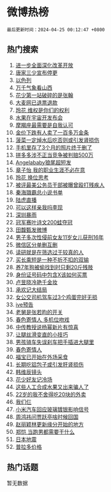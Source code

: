 # 微博热榜

`最后更新时间：2024-04-25 00:12:47 +0800`

## 热门搜索

1. [进一步全面深化改革开放](https://m.weibo.cn/search?containerid=100103type%3D1%26t%3D10%26q%3D%23%E8%BF%9B%E4%B8%80%E6%AD%A5%E5%85%A8%E9%9D%A2%E6%B7%B1%E5%8C%96%E6%94%B9%E9%9D%A9%E5%BC%80%E6%94%BE%23&stream_entry_id=51&isnewpage=1&extparam=seat%3D1%26pos%3D0%26q%3D%2523%25E8%25BF%259B%25E4%25B8%2580%25E6%25AD%25A5%25E5%2585%25A8%25E9%259D%25A2%25E6%25B7%25B1%25E5%258C%2596%25E6%2594%25B9%25E9%259D%25A9%25E5%25BC%2580%25E6%2594%25BE%2523%26dgr%3D0%26c_type%3D51%26cate%3D10103%26stream_entry_id%3D51%26filter_type%3Drealtimehot%26display_time%3D1713975165%26pre_seqid%3D171397516588503000372)
1. [唐家三少宣布停更](https://m.weibo.cn/search?containerid=100103type%3D1%26t%3D10%26q%3D%23%E5%94%90%E5%AE%B6%E4%B8%89%E5%B0%91%E5%AE%A3%E5%B8%83%E5%81%9C%E6%9B%B4%23&stream_entry_id=31&isnewpage=1&extparam=seat%3D1%26pos%3D0%26c_type%3D31%26dgr%3D0%26band_rank%3D1%26cate%3D5001%26flag%3D2%26stream_entry_id%3D31%26realpos%3D1%26lcate%3D5001%26q%3D%2523%25E5%2594%2590%25E5%25AE%25B6%25E4%25B8%2589%25E5%25B0%2591%25E5%25AE%25A3%25E5%25B8%2583%25E5%2581%259C%25E6%259B%25B4%2523%26filter_type%3Drealtimehot%26display_time%3D1713975165%26pre_seqid%3D171397516588503000372)
1. [以色列](https://m.weibo.cn/search?containerid=100103type%3D1%26t%3D10%26q%3D%E4%BB%A5%E8%89%B2%E5%88%97&stream_entry_id=31&isnewpage=1&extparam=seat%3D1%26pos%3D1%26c_type%3D31%26dgr%3D0%26band_rank%3D2%26cate%3D5001%26flag%3D1%26stream_entry_id%3D31%26realpos%3D2%26lcate%3D5001%26q%3D%25E4%25BB%25A5%25E8%2589%25B2%25E5%2588%2597%26filter_type%3Drealtimehot%26display_time%3D1713975165%26pre_seqid%3D171397516588503000372)
1. [万千气象看山西](https://m.weibo.cn/search?containerid=100103type%3D1%26t%3D10%26q%3D%23%E4%B8%87%E5%8D%83%E6%B0%94%E8%B1%A1%E7%9C%8B%E5%B1%B1%E8%A5%BF%23&stream_entry_id=31&isnewpage=1&extparam=seat%3D1%26pos%3D2%26c_type%3D31%26dgr%3D0%26band_rank%3D3%26cate%3D5001%26flag%3D0%26stream_entry_id%3D31%26realpos%3D3%26lcate%3D5001%26q%3D%2523%25E4%25B8%2587%25E5%258D%2583%25E6%25B0%2594%25E8%25B1%25A1%25E7%259C%258B%25E5%25B1%25B1%25E8%25A5%25BF%2523%26filter_type%3Drealtimehot%26display_time%3D1713975165%26pre_seqid%3D171397516588503000372)
1. [花少第一站破碎的是张翰](https://m.weibo.cn/search?containerid=100103type%3D1%26t%3D10%26q%3D%23%E8%8A%B1%E5%B0%91%E7%AC%AC%E4%B8%80%E7%AB%99%E7%A0%B4%E7%A2%8E%E7%9A%84%E6%98%AF%E5%BC%A0%E7%BF%B0%23&stream_entry_id=31&isnewpage=1&extparam=seat%3D1%26pos%3D3%26c_type%3D31%26dgr%3D0%26band_rank%3D4%26cate%3D5001%26flag%3D1%26stream_entry_id%3D31%26realpos%3D4%26lcate%3D5001%26q%3D%2523%25E8%258A%25B1%25E5%25B0%2591%25E7%25AC%25AC%25E4%25B8%2580%25E7%25AB%2599%25E7%25A0%25B4%25E7%25A2%258E%25E7%259A%2584%25E6%2598%25AF%25E5%25BC%25A0%25E7%25BF%25B0%2523%26filter_type%3Drealtimehot%26display_time%3D1713975165%26pre_seqid%3D171397516588503000372)
1. [大麦网已退票退款](https://m.weibo.cn/search?containerid=100103type%3D1%26t%3D10%26q%3D%23%E5%A4%A7%E9%BA%A6%E7%BD%91%E5%B7%B2%E9%80%80%E7%A5%A8%E9%80%80%E6%AC%BE%23&stream_entry_id=31&isnewpage=1&extparam=seat%3D1%26pos%3D4%26c_type%3D31%26dgr%3D0%26band_rank%3D5%26cate%3D5001%26flag%3D2%26stream_entry_id%3D31%26realpos%3D5%26lcate%3D5001%26q%3D%2523%25E5%25A4%25A7%25E9%25BA%25A6%25E7%25BD%2591%25E5%25B7%25B2%25E9%2580%2580%25E7%25A5%25A8%25E9%2580%2580%25E6%25AC%25BE%2523%26filter_type%3Drealtimehot%26display_time%3D1713975165%26pre_seqid%3D171397516588503000372)
1. [玲花 维权是你们的权利](https://m.weibo.cn/search?containerid=100103type%3D1%26t%3D10%26q%3D%E7%8E%B2%E8%8A%B1+%E7%BB%B4%E6%9D%83%E6%98%AF%E4%BD%A0%E4%BB%AC%E7%9A%84%E6%9D%83%E5%88%A9&stream_entry_id=31&isnewpage=1&extparam=seat%3D1%26pos%3D5%26c_type%3D31%26dgr%3D0%26band_rank%3D6%26cate%3D5001%26flag%3D16%26stream_entry_id%3D31%26realpos%3D6%26lcate%3D5001%26q%3D%25E7%258E%25B2%25E8%258A%25B1%2520%25E7%25BB%25B4%25E6%259D%2583%25E6%2598%25AF%25E4%25BD%25A0%25E4%25BB%25AC%25E7%259A%2584%25E6%259D%2583%25E5%2588%25A9%26filter_type%3Drealtimehot%26display_time%3D1713975165%26pre_seqid%3D171397516588503000372)
1. [水果在宇宙开发布会](https://m.weibo.cn/search?containerid=100103type%3D1%26t%3D10%26q%3D%23%E6%B0%B4%E6%9E%9C%E5%9C%A8%E5%AE%87%E5%AE%99%E5%BC%80%E5%8F%91%E5%B8%83%E4%BC%9A%23&stream_entry_id=31&isnewpage=1&extparam=seat%3D1%26adid%3D232720%26c_type%3D31%26dgr%3D0%26band_rank%3D7%26cate%3D5001%26stream_entry_id%3D31%26pos%3D6%26q%3D%2523%25E6%25B0%25B4%25E6%259E%259C%25E5%259C%25A8%25E5%25AE%2587%25E5%25AE%2599%25E5%25BC%2580%25E5%258F%2591%25E5%25B8%2583%25E4%25BC%259A%2523%26lcate%3D5001%26is_ad_pos%3D1%26topic_ad%3D1%26filter_type%3Drealtimehot%26display_time%3D1713975165%26pre_seqid%3D171397516588503000372)
1. [摩羯座最需要是自我认可](https://m.weibo.cn/search?containerid=100103type%3D1%26t%3D10%26q%3D%23%E6%91%A9%E7%BE%AF%E5%BA%A7%E6%9C%80%E9%9C%80%E8%A6%81%E6%98%AF%E8%87%AA%E6%88%91%E8%AE%A4%E5%8F%AF%23&stream_entry_id=31&isnewpage=1&extparam=seat%3D1%26pos%3D7%26c_type%3D31%26dgr%3D0%26band_rank%3D7%26cate%3D5001%26flag%3D0%26stream_entry_id%3D31%26realpos%3D7%26lcate%3D5001%26q%3D%2523%25E6%2591%25A9%25E7%25BE%25AF%25E5%25BA%25A7%25E6%259C%2580%25E9%259C%2580%25E8%25A6%2581%25E6%2598%25AF%25E8%2587%25AA%25E6%2588%2591%25E8%25AE%25A4%25E5%258F%25AF%2523%26filter_type%3Drealtimehot%26display_time%3D1713975165%26pre_seqid%3D171397516588503000372)
1. [金价下跌有人卖了一百多万金条](https://m.weibo.cn/search?containerid=100103type%3D1%26t%3D10%26q%3D%23%E9%87%91%E4%BB%B7%E4%B8%8B%E8%B7%8C%E6%9C%89%E4%BA%BA%E5%8D%96%E4%BA%86%E4%B8%80%E7%99%BE%E5%A4%9A%E4%B8%87%E9%87%91%E6%9D%A1%23&stream_entry_id=31&isnewpage=1&extparam=seat%3D1%26pos%3D8%26c_type%3D31%26dgr%3D0%26band_rank%3D8%26cate%3D5001%26flag%3D2%26stream_entry_id%3D31%26realpos%3D8%26lcate%3D5001%26q%3D%2523%25E9%2587%2591%25E4%25BB%25B7%25E4%25B8%258B%25E8%25B7%258C%25E6%259C%2589%25E4%25BA%25BA%25E5%258D%2596%25E4%25BA%2586%25E4%25B8%2580%25E7%2599%25BE%25E5%25A4%259A%25E4%25B8%2587%25E9%2587%2591%25E6%259D%25A1%2523%26filter_type%3Drealtimehot%26display_time%3D1713975165%26pre_seqid%3D171397516588503000372)
1. [菠菜一定焯水后吃否则或引发肾损伤](https://m.weibo.cn/search?containerid=100103type%3D1%26t%3D10%26q%3D%23%E8%8F%A0%E8%8F%9C%E4%B8%80%E5%AE%9A%E7%84%AF%E6%B0%B4%E5%90%8E%E5%90%83%E5%90%A6%E5%88%99%E6%88%96%E5%BC%95%E5%8F%91%E8%82%BE%E6%8D%9F%E4%BC%A4%23&stream_entry_id=31&isnewpage=1&extparam=seat%3D1%26pos%3D9%26c_type%3D31%26dgr%3D0%26band_rank%3D9%26cate%3D5001%26flag%3D1%26stream_entry_id%3D31%26realpos%3D9%26lcate%3D5001%26q%3D%2523%25E8%258F%25A0%25E8%258F%259C%25E4%25B8%2580%25E5%25AE%259A%25E7%2584%25AF%25E6%25B0%25B4%25E5%2590%258E%25E5%2590%2583%25E5%2590%25A6%25E5%2588%2599%25E6%2588%2596%25E5%25BC%2595%25E5%258F%2591%25E8%2582%25BE%25E6%258D%259F%25E4%25BC%25A4%2523%26filter_type%3Drealtimehot%26display_time%3D1713975165%26pre_seqid%3D171397516588503000372)
1. [手机里存了3个月的照片终于删了](https://m.weibo.cn/search?containerid=100103type%3D1%26t%3D10%26q%3D%23%E6%89%8B%E6%9C%BA%E9%87%8C%E5%AD%98%E4%BA%863%E4%B8%AA%E6%9C%88%E7%9A%84%E7%85%A7%E7%89%87%E7%BB%88%E4%BA%8E%E5%88%A0%E4%BA%86%23&stream_entry_id=31&isnewpage=1&extparam=seat%3D1%26pos%3D10%26c_type%3D31%26dgr%3D0%26band_rank%3D10%26cate%3D5001%26flag%3D32768%26stream_entry_id%3D31%26realpos%3D10%26lcate%3D5001%26q%3D%2523%25E6%2589%258B%25E6%259C%25BA%25E9%2587%258C%25E5%25AD%2598%25E4%25BA%25863%25E4%25B8%25AA%25E6%259C%2588%25E7%259A%2584%25E7%2585%25A7%25E7%2589%2587%25E7%25BB%2588%25E4%25BA%258E%25E5%2588%25A0%25E4%25BA%2586%2523%26filter_type%3Drealtimehot%26display_time%3D1713975165%26pre_seqid%3D171397516588503000372)
1. [拼多多涉不正当竞争被判赔500万](https://m.weibo.cn/search?containerid=100103type%3D1%26t%3D10%26q%3D%23%E6%8B%BC%E5%A4%9A%E5%A4%9A%E6%B6%89%E4%B8%8D%E6%AD%A3%E5%BD%93%E7%AB%9E%E4%BA%89%E8%A2%AB%E5%88%A4%E8%B5%94500%E4%B8%87%23&stream_entry_id=31&isnewpage=1&extparam=seat%3D1%26pos%3D11%26c_type%3D31%26dgr%3D0%26band_rank%3D11%26cate%3D5001%26flag%3D2%26stream_entry_id%3D31%26realpos%3D11%26lcate%3D5001%26q%3D%2523%25E6%258B%25BC%25E5%25A4%259A%25E5%25A4%259A%25E6%25B6%2589%25E4%25B8%258D%25E6%25AD%25A3%25E5%25BD%2593%25E7%25AB%259E%25E4%25BA%2589%25E8%25A2%25AB%25E5%2588%25A4%25E8%25B5%2594500%25E4%25B8%2587%2523%26filter_type%3Drealtimehot%26display_time%3D1713975165%26pre_seqid%3D171397516588503000372)
1. [Angelababy狼尾超短发](https://m.weibo.cn/search?containerid=100103type%3D1%26t%3D10%26q%3D%23Angelababy%E7%8B%BC%E5%B0%BE%E8%B6%85%E7%9F%AD%E5%8F%91%23&stream_entry_id=31&isnewpage=1&extparam=seat%3D1%26pos%3D12%26c_type%3D31%26dgr%3D0%26band_rank%3D12%26cate%3D5001%26flag%3D2%26stream_entry_id%3D31%26realpos%3D12%26lcate%3D5001%26q%3D%2523Angelababy%25E7%258B%25BC%25E5%25B0%25BE%25E8%25B6%2585%25E7%259F%25AD%25E5%258F%2591%2523%26filter_type%3Drealtimehot%26display_time%3D1713975165%26pre_seqid%3D171397516588503000372)
1. [章子怡 我的职业生涯不必在意](https://m.weibo.cn/search?containerid=100103type%3D1%26t%3D10%26q%3D%E7%AB%A0%E5%AD%90%E6%80%A1+%E6%88%91%E7%9A%84%E8%81%8C%E4%B8%9A%E7%94%9F%E6%B6%AF%E4%B8%8D%E5%BF%85%E5%9C%A8%E6%84%8F&stream_entry_id=31&isnewpage=1&extparam=seat%3D1%26pos%3D13%26c_type%3D31%26dgr%3D0%26band_rank%3D13%26cate%3D5001%26flag%3D1%26stream_entry_id%3D31%26realpos%3D13%26lcate%3D5001%26q%3D%25E7%25AB%25A0%25E5%25AD%2590%25E6%2580%25A1%2520%25E6%2588%2591%25E7%259A%2584%25E8%2581%258C%25E4%25B8%259A%25E7%2594%259F%25E6%25B6%25AF%25E4%25B8%258D%25E5%25BF%2585%25E5%259C%25A8%25E6%2584%258F%26filter_type%3Drealtimehot%26display_time%3D1713975165%26pre_seqid%3D171397516588503000372)
1. [玲花 换位思考](https://m.weibo.cn/search?containerid=100103type%3D1%26t%3D10%26q%3D%E7%8E%B2%E8%8A%B1+%E6%8D%A2%E4%BD%8D%E6%80%9D%E8%80%83&stream_entry_id=31&isnewpage=1&extparam=seat%3D1%26pos%3D14%26c_type%3D31%26dgr%3D0%26band_rank%3D14%26cate%3D5001%26flag%3D1%26stream_entry_id%3D31%26realpos%3D14%26lcate%3D5001%26q%3D%25E7%258E%25B2%25E8%258A%25B1%2520%25E6%258D%25A2%25E4%25BD%258D%25E6%2580%259D%25E8%2580%2583%26filter_type%3Drealtimehot%26display_time%3D1713975165%26pre_seqid%3D171397516588503000372)
1. [被评最美公务员干部被曝曾殴打残疾人](https://m.weibo.cn/search?containerid=100103type%3D1%26t%3D10%26q%3D%23%E8%A2%AB%E8%AF%84%E6%9C%80%E7%BE%8E%E5%85%AC%E5%8A%A1%E5%91%98%E5%B9%B2%E9%83%A8%E8%A2%AB%E6%9B%9D%E6%9B%BE%E6%AE%B4%E6%89%93%E6%AE%8B%E7%96%BE%E4%BA%BA%23&stream_entry_id=31&isnewpage=1&extparam=seat%3D1%26pos%3D15%26c_type%3D31%26dgr%3D0%26band_rank%3D15%26cate%3D5001%26flag%3D2%26stream_entry_id%3D31%26realpos%3D15%26lcate%3D5001%26q%3D%2523%25E8%25A2%25AB%25E8%25AF%2584%25E6%259C%2580%25E7%25BE%258E%25E5%2585%25AC%25E5%258A%25A1%25E5%2591%2598%25E5%25B9%25B2%25E9%2583%25A8%25E8%25A2%25AB%25E6%259B%259D%25E6%259B%25BE%25E6%25AE%25B4%25E6%2589%2593%25E6%25AE%258B%25E7%2596%25BE%25E4%25BA%25BA%2523%26filter_type%3Drealtimehot%26display_time%3D1713975165%26pre_seqid%3D171397516588503000372)
1. [秦海璐霸总小说书单](https://m.weibo.cn/search?containerid=100103type%3D1%26t%3D10%26q%3D%23%E7%A7%A6%E6%B5%B7%E7%92%90%E9%9C%B8%E6%80%BB%E5%B0%8F%E8%AF%B4%E4%B9%A6%E5%8D%95%23&stream_entry_id=31&isnewpage=1&extparam=seat%3D1%26pos%3D16%26c_type%3D31%26dgr%3D0%26band_rank%3D16%26cate%3D5001%26flag%3D0%26stream_entry_id%3D31%26realpos%3D16%26lcate%3D5001%26q%3D%2523%25E7%25A7%25A6%25E6%25B5%25B7%25E7%2592%2590%25E9%259C%25B8%25E6%2580%25BB%25E5%25B0%258F%25E8%25AF%25B4%25E4%25B9%25A6%25E5%258D%2595%2523%26filter_type%3Drealtimehot%26display_time%3D1713975165%26pre_seqid%3D171397516588503000372)
1. [陆虎直播](https://m.weibo.cn/search?containerid=100103type%3D1%26t%3D10%26q%3D%E9%99%86%E8%99%8E%E7%9B%B4%E6%92%AD&stream_entry_id=31&isnewpage=1&extparam=seat%3D1%26pos%3D17%26c_type%3D31%26dgr%3D0%26band_rank%3D17%26cate%3D5001%26flag%3D1%26stream_entry_id%3D31%26realpos%3D17%26lcate%3D5001%26q%3D%25E9%2599%2586%25E8%2599%258E%25E7%259B%25B4%25E6%2592%25AD%26filter_type%3Drealtimehot%26display_time%3D1713975165%26pre_seqid%3D171397516588503000372)
1. [可以这样亲我吗李现](https://m.weibo.cn/search?containerid=100103type%3D1%26t%3D10%26q%3D%E5%8F%AF%E4%BB%A5%E8%BF%99%E6%A0%B7%E4%BA%B2%E6%88%91%E5%90%97%E6%9D%8E%E7%8E%B0&stream_entry_id=31&isnewpage=1&extparam=seat%3D1%26pos%3D18%26c_type%3D31%26dgr%3D0%26band_rank%3D18%26cate%3D5001%26flag%3D1%26stream_entry_id%3D31%26realpos%3D18%26lcate%3D5001%26q%3D%25E5%258F%25AF%25E4%25BB%25A5%25E8%25BF%2599%25E6%25A0%25B7%25E4%25BA%25B2%25E6%2588%2591%25E5%2590%2597%25E6%259D%258E%25E7%258E%25B0%26filter_type%3Drealtimehot%26display_time%3D1713975165%26pre_seqid%3D171397516588503000372)
1. [深圳暴雨](https://m.weibo.cn/search?containerid=100103type%3D1%26t%3D10%26q%3D%E6%B7%B1%E5%9C%B3%E6%9A%B4%E9%9B%A8&stream_entry_id=31&isnewpage=1&extparam=seat%3D1%26pos%3D19%26c_type%3D31%26dgr%3D0%26band_rank%3D19%26cate%3D5001%26flag%3D0%26stream_entry_id%3D31%26realpos%3D19%26lcate%3D5001%26q%3D%25E6%25B7%25B1%25E5%259C%25B3%25E6%259A%25B4%25E9%259B%25A8%26filter_type%3Drealtimehot%26display_time%3D1713975165%26pre_seqid%3D171397516588503000372)
1. [冠军赛叶诗文200蛙夺冠](https://m.weibo.cn/search?containerid=100103type%3D1%26t%3D10%26q%3D%23%E5%86%A0%E5%86%9B%E8%B5%9B%E5%8F%B6%E8%AF%97%E6%96%87200%E8%9B%99%E5%A4%BA%E5%86%A0%23&stream_entry_id=31&isnewpage=1&extparam=seat%3D1%26pos%3D20%26c_type%3D31%26dgr%3D0%26band_rank%3D20%26cate%3D5001%26flag%3D0%26stream_entry_id%3D31%26realpos%3D20%26lcate%3D5001%26q%3D%2523%25E5%2586%25A0%25E5%2586%259B%25E8%25B5%259B%25E5%258F%25B6%25E8%25AF%2597%25E6%2596%2587200%25E8%259B%2599%25E5%25A4%25BA%25E5%2586%25A0%2523%26filter_type%3Drealtimehot%26display_time%3D1713975165%26pre_seqid%3D171397516588503000372)
1. [田馥甄发微博](https://m.weibo.cn/search?containerid=100103type%3D1%26t%3D10%26q%3D%23%E7%94%B0%E9%A6%A5%E7%94%84%E5%8F%91%E5%BE%AE%E5%8D%9A%23&stream_entry_id=31&isnewpage=1&extparam=seat%3D1%26pos%3D21%26c_type%3D31%26dgr%3D0%26band_rank%3D21%26cate%3D5001%26flag%3D2%26stream_entry_id%3D31%26realpos%3D21%26lcate%3D5001%26q%3D%2523%25E7%2594%25B0%25E9%25A6%25A5%25E7%2594%2584%25E5%258F%2591%25E5%25BE%25AE%25E5%258D%259A%2523%26filter_type%3Drealtimehot%26display_time%3D1713975165%26pre_seqid%3D171397516588503000372)
1. [男子多次性侵前女友11岁女儿获刑16年](https://m.weibo.cn/search?containerid=100103type%3D1%26t%3D10%26q%3D%23%E7%94%B7%E5%AD%90%E5%A4%9A%E6%AC%A1%E6%80%A7%E4%BE%B5%E5%89%8D%E5%A5%B3%E5%8F%8B11%E5%B2%81%E5%A5%B3%E5%84%BF%E8%8E%B7%E5%88%9116%E5%B9%B4%23&stream_entry_id=31&isnewpage=1&extparam=seat%3D1%26pos%3D22%26c_type%3D31%26dgr%3D0%26band_rank%3D22%26cate%3D5001%26flag%3D0%26stream_entry_id%3D31%26realpos%3D22%26lcate%3D5001%26q%3D%2523%25E7%2594%25B7%25E5%25AD%2590%25E5%25A4%259A%25E6%25AC%25A1%25E6%2580%25A7%25E4%25BE%25B5%25E5%2589%258D%25E5%25A5%25B3%25E5%258F%258B11%25E5%25B2%2581%25E5%25A5%25B3%25E5%2584%25BF%25E8%258E%25B7%25E5%2588%259116%25E5%25B9%25B4%2523%26filter_type%3Drealtimehot%26display_time%3D1713975165%26pre_seqid%3D171397516588503000372)
1. [微信区分单删互删](https://m.weibo.cn/search?containerid=100103type%3D1%26t%3D10%26q%3D%23%E5%BE%AE%E4%BF%A1%E5%8C%BA%E5%88%86%E5%8D%95%E5%88%A0%E4%BA%92%E5%88%A0%23&stream_entry_id=31&isnewpage=1&extparam=seat%3D1%26pos%3D23%26c_type%3D31%26dgr%3D0%26band_rank%3D23%26cate%3D5001%26flag%3D0%26stream_entry_id%3D31%26realpos%3D23%26lcate%3D5001%26q%3D%2523%25E5%25BE%25AE%25E4%25BF%25A1%25E5%258C%25BA%25E5%2588%2586%25E5%258D%2595%25E5%2588%25A0%25E4%25BA%2592%25E5%2588%25A0%2523%26filter_type%3Drealtimehot%26display_time%3D1713975165%26pre_seqid%3D171397516588503000372)
1. [读研就是在筛选过于较真的人](https://m.weibo.cn/search?containerid=100103type%3D1%26t%3D10%26q%3D%23%E8%AF%BB%E7%A0%94%E5%B0%B1%E6%98%AF%E5%9C%A8%E7%AD%9B%E9%80%89%E8%BF%87%E4%BA%8E%E8%BE%83%E7%9C%9F%E7%9A%84%E4%BA%BA%23&stream_entry_id=31&isnewpage=1&extparam=seat%3D1%26pos%3D24%26c_type%3D31%26dgr%3D0%26band_rank%3D24%26cate%3D5001%26flag%3D1%26stream_entry_id%3D31%26realpos%3D24%26lcate%3D5001%26q%3D%2523%25E8%25AF%25BB%25E7%25A0%2594%25E5%25B0%25B1%25E6%2598%25AF%25E5%259C%25A8%25E7%25AD%259B%25E9%2580%2589%25E8%25BF%2587%25E4%25BA%258E%25E8%25BE%2583%25E7%259C%259F%25E7%259A%2584%25E4%25BA%25BA%2523%26filter_type%3Drealtimehot%26display_time%3D1713975165%26pre_seqid%3D171397516588503000372)
1. [买长乘短是一种不折不扣的双输](https://m.weibo.cn/search?containerid=100103type%3D1%26t%3D10%26q%3D%23%E4%B9%B0%E9%95%BF%E4%B9%98%E7%9F%AD%E6%98%AF%E4%B8%80%E7%A7%8D%E4%B8%8D%E6%8A%98%E4%B8%8D%E6%89%A3%E7%9A%84%E5%8F%8C%E8%BE%93%23&stream_entry_id=31&isnewpage=1&extparam=seat%3D1%26pos%3D25%26c_type%3D31%26dgr%3D0%26band_rank%3D25%26cate%3D5001%26flag%3D1%26stream_entry_id%3D31%26realpos%3D25%26lcate%3D5001%26q%3D%2523%25E4%25B9%25B0%25E9%2595%25BF%25E4%25B9%2598%25E7%259F%25AD%25E6%2598%25AF%25E4%25B8%2580%25E7%25A7%258D%25E4%25B8%258D%25E6%258A%2598%25E4%25B8%258D%25E6%2589%25A3%25E7%259A%2584%25E5%258F%258C%25E8%25BE%2593%2523%26filter_type%3Drealtimehot%26display_time%3D1713975165%26pre_seqid%3D171397516588503000372)
1. [养7年狗被偷找到时只剩20斤残肢](https://m.weibo.cn/search?containerid=100103type%3D1%26t%3D10%26q%3D%23%E5%85%BB7%E5%B9%B4%E7%8B%97%E8%A2%AB%E5%81%B7%E6%89%BE%E5%88%B0%E6%97%B6%E5%8F%AA%E5%89%A920%E6%96%A4%E6%AE%8B%E8%82%A2%23&stream_entry_id=31&isnewpage=1&extparam=seat%3D1%26pos%3D26%26c_type%3D31%26dgr%3D0%26band_rank%3D26%26cate%3D5001%26flag%3D0%26stream_entry_id%3D31%26realpos%3D26%26lcate%3D5001%26q%3D%2523%25E5%2585%25BB7%25E5%25B9%25B4%25E7%258B%2597%25E8%25A2%25AB%25E5%2581%25B7%25E6%2589%25BE%25E5%2588%25B0%25E6%2597%25B6%25E5%258F%25AA%25E5%2589%25A920%25E6%2596%25A4%25E6%25AE%258B%25E8%2582%25A2%2523%26filter_type%3Drealtimehot%26display_time%3D1713975165%26pre_seqid%3D171397516588503000372)
1. [身份证号码中包含X该如何买票](https://m.weibo.cn/search?containerid=100103type%3D1%26t%3D10%26q%3D%23%E8%BA%AB%E4%BB%BD%E8%AF%81%E5%8F%B7%E7%A0%81%E4%B8%AD%E5%8C%85%E5%90%ABX%E8%AF%A5%E5%A6%82%E4%BD%95%E4%B9%B0%E7%A5%A8%23&stream_entry_id=31&isnewpage=1&extparam=seat%3D1%26pos%3D27%26c_type%3D31%26dgr%3D0%26band_rank%3D27%26cate%3D5001%26flag%3D0%26stream_entry_id%3D31%26realpos%3D27%26lcate%3D5001%26q%3D%2523%25E8%25BA%25AB%25E4%25BB%25BD%25E8%25AF%2581%25E5%258F%25B7%25E7%25A0%2581%25E4%25B8%25AD%25E5%258C%2585%25E5%2590%25ABX%25E8%25AF%25A5%25E5%25A6%2582%25E4%25BD%2595%25E4%25B9%25B0%25E7%25A5%25A8%2523%26filter_type%3Drealtimehot%26display_time%3D1713975165%26pre_seqid%3D171397516588503000372)
1. [卢昱晓冷艳千金妆](https://m.weibo.cn/search?containerid=100103type%3D1%26t%3D10%26q%3D%23%E5%8D%A2%E6%98%B1%E6%99%93%E5%86%B7%E8%89%B3%E5%8D%83%E9%87%91%E5%A6%86%23&stream_entry_id=31&isnewpage=1&extparam=seat%3D1%26pos%3D28%26c_type%3D31%26dgr%3D0%26band_rank%3D28%26cate%3D5001%26flag%3D0%26stream_entry_id%3D31%26realpos%3D28%26lcate%3D5001%26q%3D%2523%25E5%258D%25A2%25E6%2598%25B1%25E6%2599%2593%25E5%2586%25B7%25E8%2589%25B3%25E5%258D%2583%25E9%2587%2591%25E5%25A6%2586%2523%26filter_type%3Drealtimehot%26display_time%3D1713975165%26pre_seqid%3D171397516588503000372)
1. [承欢记大结局](https://m.weibo.cn/search?containerid=100103type%3D1%26t%3D10%26q%3D%E6%89%BF%E6%AC%A2%E8%AE%B0%E5%A4%A7%E7%BB%93%E5%B1%80&stream_entry_id=31&isnewpage=1&extparam=seat%3D1%26pos%3D29%26c_type%3D31%26dgr%3D0%26band_rank%3D29%26cate%3D5001%26flag%3D0%26stream_entry_id%3D31%26realpos%3D29%26lcate%3D5001%26q%3D%25E6%2589%25BF%25E6%25AC%25A2%25E8%25AE%25B0%25E5%25A4%25A7%25E7%25BB%2593%25E5%25B1%2580%26filter_type%3Drealtimehot%26display_time%3D1713975165%26pre_seqid%3D171397516588503000372)
1. [女公交司机驾车过3个鸡蛋完好无损](https://m.weibo.cn/search?containerid=100103type%3D1%26t%3D10%26q%3D%23%E5%A5%B3%E5%85%AC%E4%BA%A4%E5%8F%B8%E6%9C%BA%E9%A9%BE%E8%BD%A6%E8%BF%873%E4%B8%AA%E9%B8%A1%E8%9B%8B%E5%AE%8C%E5%A5%BD%E6%97%A0%E6%8D%9F%23&stream_entry_id=31&isnewpage=1&extparam=seat%3D1%26pos%3D30%26c_type%3D31%26dgr%3D0%26band_rank%3D30%26cate%3D5001%26flag%3D32768%26stream_entry_id%3D31%26realpos%3D30%26lcate%3D5001%26q%3D%2523%25E5%25A5%25B3%25E5%2585%25AC%25E4%25BA%25A4%25E5%258F%25B8%25E6%259C%25BA%25E9%25A9%25BE%25E8%25BD%25A6%25E8%25BF%25873%25E4%25B8%25AA%25E9%25B8%25A1%25E8%259B%258B%25E5%25AE%258C%25E5%25A5%25BD%25E6%2597%25A0%25E6%258D%259F%2523%26filter_type%3Drealtimehot%26display_time%3D1713975165%26pre_seqid%3D171397516588503000372)
1. [ive预告](https://m.weibo.cn/search?containerid=100103type%3D1%26t%3D10%26q%3Dive%E9%A2%84%E5%91%8A&stream_entry_id=31&isnewpage=1&extparam=seat%3D1%26pos%3D31%26c_type%3D31%26dgr%3D0%26band_rank%3D31%26cate%3D5001%26flag%3D0%26stream_entry_id%3D31%26realpos%3D31%26lcate%3D5001%26q%3Dive%25E9%25A2%2584%25E5%2591%258A%26filter_type%3Drealtimehot%26display_time%3D1713975165%26pre_seqid%3D171397516588503000372)
1. [老舅是张若昀的开关](https://m.weibo.cn/search?containerid=100103type%3D1%26t%3D10%26q%3D%23%E8%80%81%E8%88%85%E6%98%AF%E5%BC%A0%E8%8B%A5%E6%98%80%E7%9A%84%E5%BC%80%E5%85%B3%23&stream_entry_id=31&isnewpage=1&extparam=seat%3D1%26pos%3D32%26c_type%3D31%26dgr%3D0%26band_rank%3D32%26cate%3D5001%26flag%3D1%26stream_entry_id%3D31%26realpos%3D32%26lcate%3D5001%26q%3D%2523%25E8%2580%2581%25E8%2588%2585%25E6%2598%25AF%25E5%25BC%25A0%25E8%258B%25A5%25E6%2598%2580%25E7%259A%2584%25E5%25BC%2580%25E5%2585%25B3%2523%26filter_type%3Drealtimehot%26display_time%3D1713975165%26pre_seqid%3D171397516588503000372)
1. [春色寄情人 多机位吻戏](https://m.weibo.cn/search?containerid=100103type%3D1%26t%3D10%26q%3D%E6%98%A5%E8%89%B2%E5%AF%84%E6%83%85%E4%BA%BA+%E5%A4%9A%E6%9C%BA%E4%BD%8D%E5%90%BB%E6%88%8F&stream_entry_id=31&isnewpage=1&extparam=seat%3D1%26pos%3D33%26c_type%3D31%26dgr%3D0%26band_rank%3D33%26cate%3D5001%26flag%3D0%26stream_entry_id%3D31%26realpos%3D33%26lcate%3D5001%26q%3D%25E6%2598%25A5%25E8%2589%25B2%25E5%25AF%2584%25E6%2583%2585%25E4%25BA%25BA%2520%25E5%25A4%259A%25E6%259C%25BA%25E4%25BD%258D%25E5%2590%25BB%25E6%2588%258F%26filter_type%3Drealtimehot%26display_time%3D1713975165%26pre_seqid%3D171397516588503000372)
1. [中传教授说杨幂新片有惊喜](https://m.weibo.cn/search?containerid=100103type%3D1%26t%3D10%26q%3D%23%E4%B8%AD%E4%BC%A0%E6%95%99%E6%8E%88%E8%AF%B4%E6%9D%A8%E5%B9%82%E6%96%B0%E7%89%87%E6%9C%89%E6%83%8A%E5%96%9C%23&stream_entry_id=31&isnewpage=1&extparam=seat%3D1%26pos%3D34%26c_type%3D31%26dgr%3D0%26band_rank%3D34%26cate%3D5001%26flag%3D1%26stream_entry_id%3D31%26realpos%3D34%26lcate%3D5001%26q%3D%2523%25E4%25B8%25AD%25E4%25BC%25A0%25E6%2595%2599%25E6%258E%2588%25E8%25AF%25B4%25E6%259D%25A8%25E5%25B9%2582%25E6%2596%25B0%25E7%2589%2587%25E6%259C%2589%25E6%2583%258A%25E5%2596%259C%2523%26filter_type%3Drealtimehot%26display_time%3D1713975165%26pre_seqid%3D171397516588503000372)
1. [让腿丝滑变直的小技巧](https://m.weibo.cn/search?containerid=100103type%3D1%26t%3D10%26q%3D%E8%AE%A9%E8%85%BF%E4%B8%9D%E6%BB%91%E5%8F%98%E7%9B%B4%E7%9A%84%E5%B0%8F%E6%8A%80%E5%B7%A7&stream_entry_id=31&isnewpage=1&extparam=seat%3D1%26pos%3D35%26c_type%3D31%26dgr%3D0%26band_rank%3D35%26cate%3D5001%26flag%3D1%26stream_entry_id%3D31%26realpos%3D35%26lcate%3D5001%26q%3D%25E8%25AE%25A9%25E8%2585%25BF%25E4%25B8%259D%25E6%25BB%2591%25E5%258F%2598%25E7%259B%25B4%25E7%259A%2584%25E5%25B0%258F%25E6%258A%2580%25E5%25B7%25A7%26filter_type%3Drealtimehot%26display_time%3D1713975165%26pre_seqid%3D171397516588503000372)
1. [男孩骑车失误刹车把手插进大腿里](https://m.weibo.cn/search?containerid=100103type%3D1%26t%3D10%26q%3D%23%E7%94%B7%E5%AD%A9%E9%AA%91%E8%BD%A6%E5%A4%B1%E8%AF%AF%E5%88%B9%E8%BD%A6%E6%8A%8A%E6%89%8B%E6%8F%92%E8%BF%9B%E5%A4%A7%E8%85%BF%E9%87%8C%23&stream_entry_id=31&isnewpage=1&extparam=seat%3D1%26pos%3D36%26c_type%3D31%26dgr%3D0%26band_rank%3D36%26cate%3D5001%26flag%3D32768%26stream_entry_id%3D31%26realpos%3D36%26lcate%3D5001%26q%3D%2523%25E7%2594%25B7%25E5%25AD%25A9%25E9%25AA%2591%25E8%25BD%25A6%25E5%25A4%25B1%25E8%25AF%25AF%25E5%2588%25B9%25E8%25BD%25A6%25E6%258A%258A%25E6%2589%258B%25E6%258F%2592%25E8%25BF%259B%25E5%25A4%25A7%25E8%2585%25BF%25E9%2587%258C%2523%26filter_type%3Drealtimehot%26display_time%3D1713975165%26pre_seqid%3D171397516588503000372)
1. [春色寄情人](https://m.weibo.cn/search?containerid=100103type%3D1%26t%3D10%26q%3D%E6%98%A5%E8%89%B2%E5%AF%84%E6%83%85%E4%BA%BA&stream_entry_id=31&isnewpage=1&extparam=seat%3D1%26pos%3D37%26c_type%3D31%26dgr%3D0%26band_rank%3D37%26cate%3D5001%26flag%3D1%26stream_entry_id%3D31%26realpos%3D37%26lcate%3D5001%26q%3D%25E6%2598%25A5%25E8%2589%25B2%25E5%25AF%2584%25E6%2583%2585%25E4%25BA%25BA%26filter_type%3Drealtimehot%26display_time%3D1713975165%26pre_seqid%3D171397516588503000372)
1. [福宝已开始在外场采食](https://m.weibo.cn/search?containerid=100103type%3D1%26t%3D10%26q%3D%23%E7%A6%8F%E5%AE%9D%E5%B7%B2%E5%BC%80%E5%A7%8B%E5%9C%A8%E5%A4%96%E5%9C%BA%E9%87%87%E9%A3%9F%23&stream_entry_id=31&isnewpage=1&extparam=seat%3D1%26pos%3D38%26c_type%3D31%26dgr%3D0%26band_rank%3D38%26cate%3D5001%26flag%3D0%26stream_entry_id%3D31%26realpos%3D38%26lcate%3D5001%26q%3D%2523%25E7%25A6%258F%25E5%25AE%259D%25E5%25B7%25B2%25E5%25BC%2580%25E5%25A7%258B%25E5%259C%25A8%25E5%25A4%2596%25E5%259C%25BA%25E9%2587%2587%25E9%25A3%259F%2523%26filter_type%3Drealtimehot%26display_time%3D1713975165%26pre_seqid%3D171397516588503000372)
1. [长期吃铝包子或引发肝肾损伤](https://m.weibo.cn/search?containerid=100103type%3D1%26t%3D10%26q%3D%23%E9%95%BF%E6%9C%9F%E5%90%83%E9%93%9D%E5%8C%85%E5%AD%90%E6%88%96%E5%BC%95%E5%8F%91%E8%82%9D%E8%82%BE%E6%8D%9F%E4%BC%A4%23&stream_entry_id=31&isnewpage=1&extparam=seat%3D1%26pos%3D39%26c_type%3D31%26dgr%3D0%26band_rank%3D39%26cate%3D5001%26flag%3D0%26stream_entry_id%3D31%26realpos%3D39%26lcate%3D5001%26q%3D%2523%25E9%2595%25BF%25E6%259C%259F%25E5%2590%2583%25E9%2593%259D%25E5%258C%2585%25E5%25AD%2590%25E6%2588%2596%25E5%25BC%2595%25E5%258F%2591%25E8%2582%259D%25E8%2582%25BE%25E6%258D%259F%25E4%25BC%25A4%2523%26filter_type%3Drealtimehot%26display_time%3D1713975165%26pre_seqid%3D171397516588503000372)
1. [韩维辰镜头](https://m.weibo.cn/search?containerid=100103type%3D1%26t%3D10%26q%3D%E9%9F%A9%E7%BB%B4%E8%BE%B0%E9%95%9C%E5%A4%B4&stream_entry_id=31&isnewpage=1&extparam=seat%3D1%26pos%3D40%26c_type%3D31%26dgr%3D0%26band_rank%3D40%26cate%3D5001%26flag%3D1%26stream_entry_id%3D31%26realpos%3D40%26lcate%3D5001%26q%3D%25E9%259F%25A9%25E7%25BB%25B4%25E8%25BE%25B0%25E9%2595%259C%25E5%25A4%25B4%26filter_type%3Drealtimehot%26display_time%3D1713975165%26pre_seqid%3D171397516588503000372)
1. [花少好友记冷场](https://m.weibo.cn/search?containerid=100103type%3D1%26t%3D10%26q%3D%23%E8%8A%B1%E5%B0%91%E5%A5%BD%E5%8F%8B%E8%AE%B0%E5%86%B7%E5%9C%BA%23&stream_entry_id=31&isnewpage=1&extparam=seat%3D1%26pos%3D41%26c_type%3D31%26dgr%3D0%26band_rank%3D41%26cate%3D5001%26flag%3D0%26stream_entry_id%3D31%26realpos%3D41%26lcate%3D5001%26q%3D%2523%25E8%258A%25B1%25E5%25B0%2591%25E5%25A5%25BD%25E5%258F%258B%25E8%25AE%25B0%25E5%2586%25B7%25E5%259C%25BA%2523%26filter_type%3Drealtimehot%26display_time%3D1713975165%26pre_seqid%3D171397516588503000372)
1. [这些人工合成水果又出来骗人了](https://m.weibo.cn/search?containerid=100103type%3D1%26t%3D10%26q%3D%23%E8%BF%99%E4%BA%9B%E4%BA%BA%E5%B7%A5%E5%90%88%E6%88%90%E6%B0%B4%E6%9E%9C%E5%8F%88%E5%87%BA%E6%9D%A5%E9%AA%97%E4%BA%BA%E4%BA%86%23&stream_entry_id=31&isnewpage=1&extparam=seat%3D1%26pos%3D42%26c_type%3D31%26dgr%3D0%26band_rank%3D42%26cate%3D5001%26flag%3D0%26stream_entry_id%3D31%26realpos%3D42%26lcate%3D5001%26q%3D%2523%25E8%25BF%2599%25E4%25BA%259B%25E4%25BA%25BA%25E5%25B7%25A5%25E5%2590%2588%25E6%2588%2590%25E6%25B0%25B4%25E6%259E%259C%25E5%258F%2588%25E5%2587%25BA%25E6%259D%25A5%25E9%25AA%2597%25E4%25BA%25BA%25E4%25BA%2586%2523%26filter_type%3Drealtimehot%26display_time%3D1713975165%26pre_seqid%3D171397516588503000372)
1. [22岁的我不舍得吃20块的外卖](https://m.weibo.cn/search?containerid=100103type%3D1%26t%3D10%26q%3D%2322%E5%B2%81%E7%9A%84%E6%88%91%E4%B8%8D%E8%88%8D%E5%BE%97%E5%90%8320%E5%9D%97%E7%9A%84%E5%A4%96%E5%8D%96%23&stream_entry_id=31&isnewpage=1&extparam=seat%3D1%26pos%3D43%26c_type%3D31%26dgr%3D0%26band_rank%3D43%26cate%3D5001%26flag%3D0%26stream_entry_id%3D31%26realpos%3D43%26lcate%3D5001%26q%3D%252322%25E5%25B2%2581%25E7%259A%2584%25E6%2588%2591%25E4%25B8%258D%25E8%2588%258D%25E5%25BE%2597%25E5%2590%258320%25E5%259D%2597%25E7%259A%2584%25E5%25A4%2596%25E5%258D%2596%2523%26filter_type%3Drealtimehot%26display_time%3D1713975165%26pre_seqid%3D171397516588503000372)
1. [我们仨](https://m.weibo.cn/search?containerid=100103type%3D1%26t%3D10%26q%3D%E6%88%91%E4%BB%AC%E4%BB%A8&stream_entry_id=31&isnewpage=1&extparam=seat%3D1%26pos%3D44%26c_type%3D31%26dgr%3D0%26band_rank%3D44%26cate%3D5001%26flag%3D1%26stream_entry_id%3D31%26realpos%3D44%26lcate%3D5001%26q%3D%25E6%2588%2591%25E4%25BB%25AC%25E4%25BB%25A8%26filter_type%3Drealtimehot%26display_time%3D1713975165%26pre_seqid%3D171397516588503000372)
1. [小米汽车回应玻璃镀银影响信号](https://m.weibo.cn/search?containerid=100103type%3D1%26t%3D10%26q%3D%23%E5%B0%8F%E7%B1%B3%E6%B1%BD%E8%BD%A6%E5%9B%9E%E5%BA%94%E7%8E%BB%E7%92%83%E9%95%80%E9%93%B6%E5%BD%B1%E5%93%8D%E4%BF%A1%E5%8F%B7%23&stream_entry_id=31&isnewpage=1&extparam=seat%3D1%26pos%3D45%26c_type%3D31%26dgr%3D0%26band_rank%3D45%26cate%3D5001%26flag%3D1%26stream_entry_id%3D31%26realpos%3D45%26lcate%3D5001%26q%3D%2523%25E5%25B0%258F%25E7%25B1%25B3%25E6%25B1%25BD%25E8%25BD%25A6%25E5%259B%259E%25E5%25BA%2594%25E7%258E%25BB%25E7%2592%2583%25E9%2595%2580%25E9%2593%25B6%25E5%25BD%25B1%25E5%2593%258D%25E4%25BF%25A1%25E5%258F%25B7%2523%26filter_type%3Drealtimehot%26display_time%3D1713975165%26pre_seqid%3D171397516588503000372)
1. [周鸿祎问贾跃亭啥时候回国](https://m.weibo.cn/search?containerid=100103type%3D1%26t%3D10%26q%3D%23%E5%91%A8%E9%B8%BF%E7%A5%8E%E9%97%AE%E8%B4%BE%E8%B7%83%E4%BA%AD%E5%95%A5%E6%97%B6%E5%80%99%E5%9B%9E%E5%9B%BD%23&stream_entry_id=31&isnewpage=1&extparam=seat%3D1%26pos%3D46%26c_type%3D31%26dgr%3D0%26band_rank%3D46%26cate%3D5001%26flag%3D1%26stream_entry_id%3D31%26realpos%3D46%26lcate%3D5001%26q%3D%2523%25E5%2591%25A8%25E9%25B8%25BF%25E7%25A5%258E%25E9%2597%25AE%25E8%25B4%25BE%25E8%25B7%2583%25E4%25BA%25AD%25E5%2595%25A5%25E6%2597%25B6%25E5%2580%2599%25E5%259B%259E%25E5%259B%25BD%2523%26filter_type%3Drealtimehot%26display_time%3D1713975165%26pre_seqid%3D171397516588503000372)
1. [赵丽颖林更新缘分开始的地方](https://m.weibo.cn/search?containerid=100103type%3D1%26t%3D10%26q%3D%23%E8%B5%B5%E4%B8%BD%E9%A2%96%E6%9E%97%E6%9B%B4%E6%96%B0%E7%BC%98%E5%88%86%E5%BC%80%E5%A7%8B%E7%9A%84%E5%9C%B0%E6%96%B9%23&stream_entry_id=31&isnewpage=1&extparam=seat%3D1%26pos%3D47%26c_type%3D31%26dgr%3D0%26band_rank%3D47%26cate%3D5001%26flag%3D0%26stream_entry_id%3D31%26realpos%3D47%26lcate%3D5001%26q%3D%2523%25E8%25B5%25B5%25E4%25B8%25BD%25E9%25A2%2596%25E6%259E%2597%25E6%259B%25B4%25E6%2596%25B0%25E7%25BC%2598%25E5%2588%2586%25E5%25BC%2580%25E5%25A7%258B%25E7%259A%2584%25E5%259C%25B0%25E6%2596%25B9%2523%26filter_type%3Drealtimehot%26display_time%3D1713975165%26pre_seqid%3D171397516588503000372)
1. [郑恺 当跑男都需要干什么](https://m.weibo.cn/search?containerid=100103type%3D1%26t%3D10%26q%3D%E9%83%91%E6%81%BA+%E5%BD%93%E8%B7%91%E7%94%B7%E9%83%BD%E9%9C%80%E8%A6%81%E5%B9%B2%E4%BB%80%E4%B9%88&stream_entry_id=31&isnewpage=1&extparam=seat%3D1%26pos%3D48%26c_type%3D31%26dgr%3D0%26band_rank%3D48%26cate%3D5001%26flag%3D0%26stream_entry_id%3D31%26realpos%3D48%26lcate%3D5001%26q%3D%25E9%2583%2591%25E6%2581%25BA%2520%25E5%25BD%2593%25E8%25B7%2591%25E7%2594%25B7%25E9%2583%25BD%25E9%259C%2580%25E8%25A6%2581%25E5%25B9%25B2%25E4%25BB%2580%25E4%25B9%2588%26filter_type%3Drealtimehot%26display_time%3D1713975165%26pre_seqid%3D171397516588503000372)
1. [日本地震](https://m.weibo.cn/search?containerid=100103type%3D1%26t%3D10%26q%3D%E6%97%A5%E6%9C%AC%E5%9C%B0%E9%9C%87&stream_entry_id=31&isnewpage=1&extparam=seat%3D1%26pos%3D49%26c_type%3D31%26dgr%3D0%26band_rank%3D49%26cate%3D5001%26flag%3D0%26stream_entry_id%3D31%26realpos%3D49%26lcate%3D5001%26q%3D%25E6%2597%25A5%25E6%259C%25AC%25E5%259C%25B0%25E9%259C%2587%26filter_type%3Drealtimehot%26display_time%3D1713975165%26pre_seqid%3D171397516588503000372)
1. [普拉多价格](https://m.weibo.cn/search?containerid=100103type%3D1%26t%3D10%26q%3D%E6%99%AE%E6%8B%89%E5%A4%9A%E4%BB%B7%E6%A0%BC&stream_entry_id=31&isnewpage=1&extparam=seat%3D1%26pos%3D50%26c_type%3D31%26dgr%3D0%26band_rank%3D50%26cate%3D5001%26flag%3D0%26stream_entry_id%3D31%26realpos%3D50%26lcate%3D5001%26q%3D%25E6%2599%25AE%25E6%258B%2589%25E5%25A4%259A%25E4%25BB%25B7%25E6%25A0%25BC%26filter_type%3Drealtimehot%26display_time%3D1713975165%26pre_seqid%3D171397516588503000372)

## 热门话题

暂无数据
